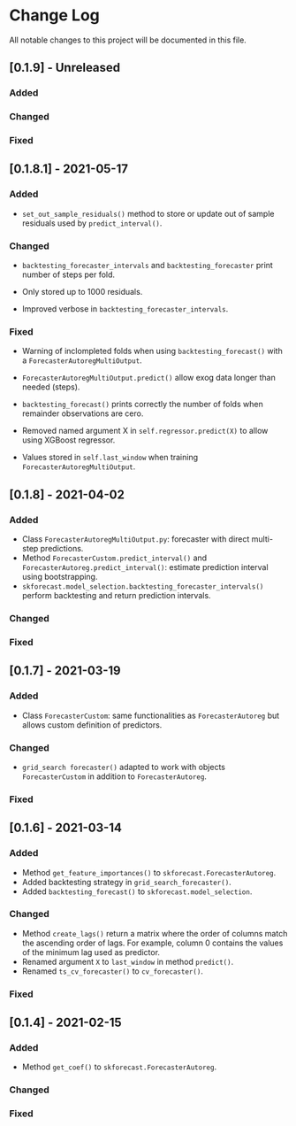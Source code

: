 
# Change Log
All notable changes to this project will be documented in this file.


## [0.1.9] - Unreleased

### Added


### Changed



### Fixed


## [0.1.8.1] - 2021-05-17

### Added

+ `set_out_sample_residuals()` method to store or update out of sample residuals used by `predict_interval()`.

### Changed

+ `backtesting_forecaster_intervals` and `backtesting_forecaster` print number of steps per fold.

+ Only stored up to 1000 residuals.

+ Improved verbose in `backtesting_forecaster_intervals`.

### Fixed

+ Warning of inclompleted folds when using `backtesting_forecast()` with a  `ForecasterAutoregMultiOutput`.

+ `ForecasterAutoregMultiOutput.predict()` allow exog data longer than needed (steps).

+ `backtesting_forecast()` prints correctly the number of folds when remainder observations are cero.

+ Removed named argument X in `self.regressor.predict(X)` to allow using XGBoost regressor.

+ Values stored in `self.last_window` when training `ForecasterAutoregMultiOutput`. 


## [0.1.8] - 2021-04-02

### Added

- Class `ForecasterAutoregMultiOutput.py`: forecaster with direct multi-step predictions.
- Method `ForecasterCustom.predict_interval()` and  `ForecasterAutoreg.predict_interval()`: estimate prediction interval using bootstrapping.
- `skforecast.model_selection.backtesting_forecaster_intervals()` perform backtesting and return prediction intervals.
 
### Changed

 
### Fixed


## [0.1.7] - 2021-03-19

### Added

- Class `ForecasterCustom`: same functionalities as `ForecasterAutoreg` but allows custom definition of predictors.
 
### Changed

- `grid_search forecaster()` adapted to work with objects `ForecasterCustom` in addition to `ForecasterAutoreg`.
 
### Fixed
 
 
## [0.1.6] - 2021-03-14

### Added

- Method `get_feature_importances()` to `skforecast.ForecasterAutoreg`.
- Added backtesting strategy in `grid_search_forecaster()`.
- Added `backtesting_forecast()` to `skforecast.model_selection`.
 
### Changed

- Method `create_lags()` return a matrix where the order of columns match the ascending order of lags. For example, column 0 contains the values of the minimum lag used as predictor.
- Renamed argument `X` to `last_window` in method `predict()`.
- Renamed `ts_cv_forecaster()` to `cv_forecaster()`.
 
### Fixed
 
## [0.1.4] - 2021-02-15
  
### Added

- Method `get_coef()` to `skforecast.ForecasterAutoreg`.
 
### Changed

 
### Fixed
